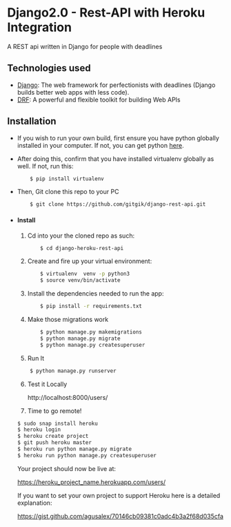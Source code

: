 # Django2.0 - Rest-API with Heroku Integration
A REST api written in Django for people with deadlines

## Technologies used
* [Django](https://www.djangoproject.com/): The web framework for perfectionists with deadlines (Django builds better web apps with less code).
* [DRF](www.django-rest-framework.org/): A powerful and flexible toolkit for building Web APIs


## Installation
* If you wish to run your own build, first ensure you have python globally installed in your computer. If not, you can get python [here](https://www.python.org").
* After doing this, confirm that you have installed virtualenv globally as well. If not, run this:
    ```bash
        $ pip install virtualenv
    ```
* Then, Git clone this repo to your PC
    ```bash
        $ git clone https://github.com/gitgik/django-rest-api.git
    ```

* #### Install
    1. Cd into your the cloned repo as such:
        ```bash
            $ cd django-heroku-rest-api
        ```
    2. Create and fire up your virtual environment:
        ```bash
            $ virtualenv  venv -p python3
            $ source venv/bin/activate
        ```
    3. Install the dependencies needed to run the app:
        ```bash
            $ pip install -r requirements.txt
        ```
    4. Make those migrations work
        ```bash
            $ python manage.py makemigrations
            $ python manage.py migrate
            $ python manage.py createsuperuser
        ```
    5. Run It
    ```bash
        $ python manage.py runserver
    ```
    6. Test it Locally
   
        http://localhost:8000/users/
  
    7. Time to go remote!
    
    ```bash 
    $ sudo snap install heroku 
    $ heroku login 
    $ heroku create project 
    $ git push heroku master 
    $ heroku run python manage.py migrate 
    $ heroku run python manage.py createsuperuser 
    ```
    
    Your project should now be live at: 
    
    https://heroku_project_name.herokuapp.com/users/
    
    If you want to set your own project to support Heroku here is a detailed explanation:
    
    https://gist.github.com/agusalex/70146cb09381c0adc4b3a2f68d035cfa
